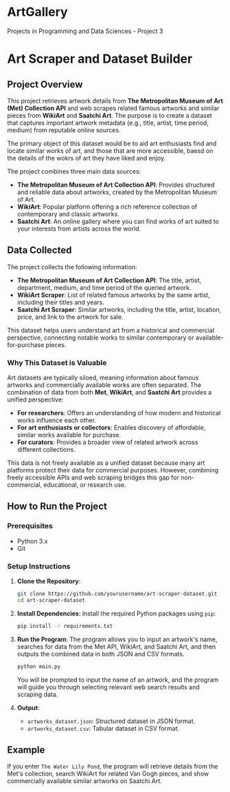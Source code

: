 # ArtGallery
Projects in Programming and Data Sciences - Project 3

# Art Scraper and Dataset Builder

## Project Overview

This project retrieves artwork details from **The Metropolitan Museum of Art (Met) Collection API** and web scrapes related famous artworks and similar pieces from **WikiArt** and **Saatchi Art**. The purpose is to create a dataset that captures important artwork metadata (e.g., title, artist, time period, medium) from reputable online sources. 

The primary object of this dataset would be to aid art enthusiasts find and locate similar works of art, and those that are more accessible, baesd on the details of the wokrs of art they have liked and enjoy.

The project combines three main data sources:
- **The Metropolitan Museum of Art Collection API**: Provides structured and reliable data about artworks, created by the Metropolitan Museum of Art.
- **WikiArt**: Popular platform offering a rich reference collection of contemporary and classic artworks.
- **Saatchi Art**: An online gallery where you can find works of art suited to your interests from artists across the world.

## Data Collected

The project collects the following information:
- **The Metropolitan Museum of Art Collection API**: The title, artist, department, medium, and time period of the queried artwork.
- **WikiArt Scraper**: List of related famous artworks by the same artist, including their titles and years.
- **Saatchi Art Scraper**: Similar artworks, including the title, artist, location, price, and link to the artwork for sale.

This dataset helps users understand art from a historical and commercial perspective, connecting notable works to similar contemporary or available-for-purchase pieces.

### Why This Dataset is Valuable

Art datasets are typically siloed, meaning information about famous artworks and commercially available works are often separated. The combination of data from both **Met**, **WikiArt**, and **Saatchi Art** provides a unified perspective:
- **For researchers**: Offers an understanding of how modern and historical works influence each other.
- **For art enthusiasts or collectors**: Enables discovery of affordable, similar works available for purchase.
- **For curators**: Provides a broader view of related artwork across different collections.

This data is not freely available as a unified dataset because many art platforms protect their data for commercial purposes. However, combining freely accessible APIs and web scraping bridges this gap for non-commercial, educational, or research use.

## How to Run the Project

### Prerequisites
- Python 3.x
- Git

### Setup Instructions

1. **Clone the Repository**:
    ```bash
    git clone https://github.com/yourusername/art-scraper-dataset.git
    cd art-scraper-dataset
    ```

2. **Install Dependencies**:
    Install the required Python packages using `pip`:
    ```bash
    pip install -r requirements.txt
    ```

3. **Run the Program**:
    The program allows you to input an artwork's name, searches for data from the Met API, WikiArt, and Saatchi Art, and then outputs the combined data in both JSON and CSV formats.
    ```bash
    python main.py
    ```

    You will be prompted to input the name of an artwork, and the program will guide you through selecting relevant web search results and scraping data.

4. **Output**:
    - `artworks_dataset.json`: Structured dataset in JSON format.
    - `artworks_dataset.csv`: Tabular dataset in CSV format.

## Example

If you enter `The Water Lily Pond`, the program will retrieve details from the Met's collection, search WikiArt for related Van Gogh pieces, and show commercially available similar artworks on Saatchi Art.
